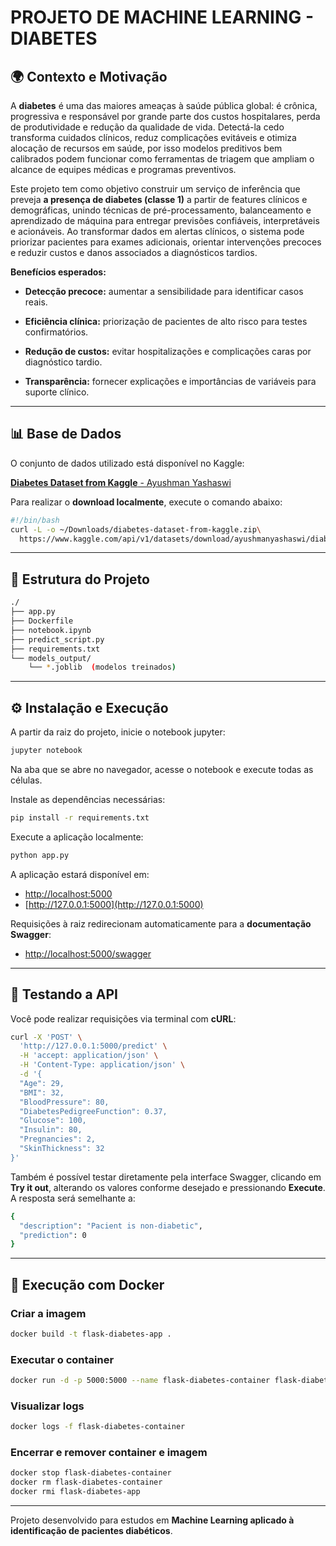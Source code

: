 
# PROJETO DE MACHINE LEARNING - DIABETES

## 🌍 Contexto e Motivação

A **diabetes** é uma das maiores ameaças à saúde pública global: é crônica, progressiva e responsável por grande parte dos custos hospitalares, perda de produtividade e redução da qualidade de vida. Detectá-la cedo transforma cuidados clínicos, reduz complicações evitáveis e otimiza alocação de recursos em saúde, por isso modelos preditivos bem calibrados podem funcionar como ferramentas de triagem que ampliam o alcance de equipes médicas e programas preventivos.

Este projeto tem como objetivo construir um serviço de inferência que preveja **a presença de diabetes (classe 1)** a partir de features clínicos e demográficas, unindo técnicas de pré-processamento, balanceamento e aprendizado de máquina para entregar previsões confiáveis, interpretáveis e acionáveis. Ao transformar dados em alertas clínicos, o sistema pode priorizar pacientes para exames adicionais, orientar intervenções precoces e reduzir custos e danos associados a diagnósticos tardios.

**Benefícios esperados:**

- **Detecção precoce:** aumentar a sensibilidade para identificar casos reais.

- **Eficiência clínica:** priorização de pacientes de alto risco para testes confirmatórios.

- **Redução de custos:** evitar hospitalizações e complicações caras por diagnóstico tardio.

- **Transparência:** fornecer explicações e importâncias de variáveis para suporte clínico.

---

## 📊 Base de Dados

O conjunto de dados utilizado está disponível no Kaggle:

[**Diabetes Dataset from Kaggle** - Ayushman Yashaswi](https://www.kaggle.com/datasets/ayushmanyashaswi/diabetes-dataset-from-kaggle)

Para realizar o **download localmente**, execute o comando abaixo:

```bash
#!/bin/bash
curl -L -o ~/Downloads/diabetes-dataset-from-kaggle.zip\
  https://www.kaggle.com/api/v1/datasets/download/ayushmanyashaswi/diabetes-dataset-from-kaggle
```

---

## 🧩 Estrutura do Projeto

```bash
./
├── app.py
├── Dockerfile
├── notebook.ipynb
├── predict_script.py
├── requirements.txt
└── models_output/
    └── *.joblib  (modelos treinados)
```

---

## ⚙️ Instalação e Execução

A partir da raiz do projeto, inicie o notebook jupyter:

```bash
jupyter notebook
```

Na aba que se abre no navegador, acesse o notebook e execute todas as células.

Instale as dependências necessárias:

```bash
pip install -r requirements.txt
```

Execute a aplicação localmente:

```bash
python app.py
```

A aplicação estará disponível em:

- [http://localhost:5000](http://localhost:5000)
- [http://127.0.0.1:5000](http://127.0.0.1:5000)

Requisições à raiz redirecionam automaticamente para a **documentação Swagger**:

- [http://localhost:5000/swagger](http://localhost:5000/swagger)

---

## 🧪 Testando a API

Você pode realizar requisições via terminal com **cURL**:

```bash
curl -X 'POST' \
  'http://127.0.0.1:5000/predict' \
  -H 'accept: application/json' \
  -H 'Content-Type: application/json' \
  -d '{
  "Age": 29,
  "BMI": 32,
  "BloodPressure": 80,
  "DiabetesPedigreeFunction": 0.37,
  "Glucose": 100,
  "Insulin": 80,
  "Pregnancies": 2,
  "SkinThickness": 32
}'
```

Também é possível testar diretamente pela interface Swagger, clicando em **Try it out**, alterando os valores conforme desejado e pressionando **Execute**.  
A resposta será semelhante a:

```bash
{
  "description": "Pacient is non-diabetic",
  "prediction": 0
}
```

---

## 🐳 Execução com Docker

### Criar a imagem

```bash
docker build -t flask-diabetes-app .
```

### Executar o container

```bash
docker run -d -p 5000:5000 --name flask-diabetes-container flask-diabetes-app
```

### Visualizar logs

```bash
docker logs -f flask-diabetes-container
```

### Encerrar e remover container e imagem

```bash
docker stop flask-diabetes-container
docker rm flask-diabetes-container
docker rmi flask-diabetes-app
```

---

Projeto desenvolvido para estudos em **Machine Learning aplicado à identificação de pacientes diabéticos**.
